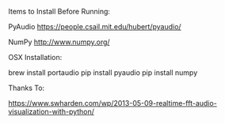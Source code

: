 Items to Install Before Running:

PyAudio
https://people.csail.mit.edu/hubert/pyaudio/

NumPy
http://www.numpy.org/

OSX Installation:

brew install portaudio
pip install pyaudio
pip install numpy

Thanks To:

https://www.swharden.com/wp/2013-05-09-realtime-fft-audio-visualization-with-python/
